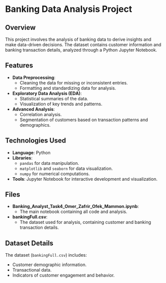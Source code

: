# Banking Data Analysis Project

## Overview
This project involves the analysis of banking data to derive insights and make data-driven decisions. The dataset contains customer information and banking transaction details, analyzed through a Python Jupyter Notebook.

## Features
- **Data Preprocessing**:
  - Cleaning the data for missing or inconsistent entries.
  - Formatting and standardizing data for analysis.
- **Exploratory Data Analysis (EDA)**:
  - Statistical summaries of the data.
  - Visualization of key trends and patterns.
- **Advanced Analysis**:
  - Correlation analysis.
  - Segmentation of customers based on transaction patterns and demographics.

## Technologies Used
- **Language**: Python
- **Libraries**:
  - `pandas` for data manipulation.
  - `matplotlib` and `seaborn` for data visualization.
  - `numpy` for numerical computations.
- **Tools**: Jupyter Notebook for interactive development and visualization.

## Files
- **Banking_Analyst_Task4_Omer_Zafrir_Ofek_Mammon.ipynb**:
  - The main notebook containing all code and analysis.
- **bankingFull.csv**:
  - The dataset used for analysis, containing customer and banking transaction details.

## Dataset Details
The dataset (`bankingFull.csv`) includes:
- Customer demographic information.
- Transactional data.
- Indicators of customer engagement and behavior.
